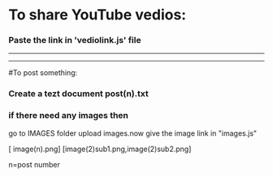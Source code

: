 # To share YouTube vedios:
### Paste the link in 'vediolink.js' file
-------------
-------------
#To post something:
### Create a tezt document post(n).txt
### if there need any images then 
 go to IMAGES folder upload images.now give the image link in "images.js"
 
[ image(n).png]
[image(2)sub1.png,image(2)sub2.png]



 n=post number 
